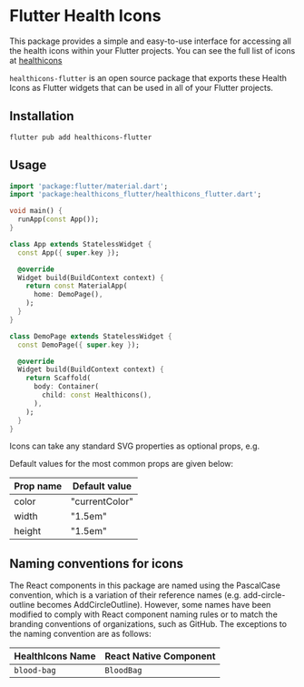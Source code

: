 # Flutter Health Icons

This package provides a simple and easy-to-use interface for accessing all the health icons within your Flutter projects. You can see the full list of icons at [healthicons](https://healthicons.org/)

`healthicons-flutter` is an open source package that exports these Health Icons as Flutter widgets that can be used in all of your Flutter projects.

## Installation

```
flutter pub add healthicons-flutter
```

## Usage

```dart
import 'package:flutter/material.dart';
import 'package:healthicons_flutter/healthicons_flutter.dart';

void main() {
  runApp(const App());
}

class App extends StatelessWidget {
  const App({ super.key });

  @override
  Widget build(BuildContext context) {
    return const MaterialApp(
      home: DemoPage(),
    );
  }
}

class DemoPage extends StatelessWidget {
  const DemoPage({ super.key });

  @override
  Widget build(BuildContext context) {
    return Scaffold(
      body: Container(
        child: const Healthicons(),
      ),
    );
  }
}
```

Icons can take any standard SVG properties as optional props, e.g.

Default values for the most common props are given below:

| Prop name | Default value  |
| --------- | -------------- |
| color     | "currentColor" |
| width     | "1.5em"        |
| height    | "1.5em"        |

## Naming conventions for icons

The React components in this package are named using the PascalCase convention, which is a variation of their reference names (e.g. add-circle-outline becomes AddCircleOutline). However, some names have been modified to comply with React component naming rules or to match the branding conventions of organizations, such as GitHub. The exceptions to the naming convention are as follows:

| HealthIcons Name | React Native Component |
| ---------------- | ---------------------- |
| `blood-bag`      | `BloodBag`             |
